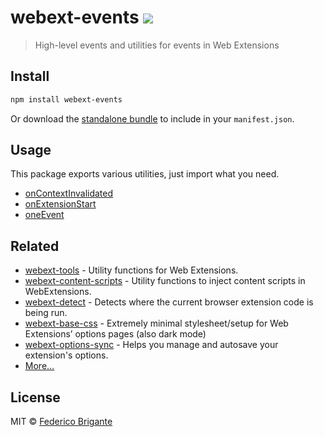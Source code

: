 # webext-events [![][badge-gzip]][link-bundlephobia]

[badge-gzip]: https://img.shields.io/bundlephobia/minzip/webext-events.svg?label=gzipped
[link-bundlephobia]: https://bundlephobia.com/result?p=webext-events

> High-level events and utilities for events in Web Extensions

## Install

```sh
npm install webext-events
```

Or download the [standalone bundle](https://bundle.fregante.com/?pkg=webext-events&name=webextEvents) to include in your `manifest.json`.

## Usage

This package exports various utilities, just import what you need.

- [onContextInvalidated](./source/on-context-invalidated.md)
- [onExtensionStart](./source/on-extension-start.md)
- [oneEvent](./source/one-event.md)

## Related

- [webext-tools](https://github.com/fregante/webext-tools) - Utility functions for Web Extensions.
- [webext-content-scripts](https://github.com/fregante/webext-content-scripts) - Utility functions to inject content scripts in WebExtensions.
- [webext-detect](https://github.com/fregante/webext-detect) - Detects where the current browser extension code is being run.
- [webext-base-css](https://github.com/fregante/webext-base-css) - Extremely minimal stylesheet/setup for Web Extensions’ options pages (also dark mode)
- [webext-options-sync](https://github.com/fregante/webext-options-sync) - Helps you manage and autosave your extension's options.
- [More…](https://github.com/fregante/webext-fun)

## License

MIT © [Federico Brigante](https://fregante.com)
